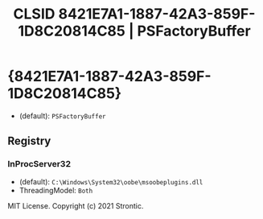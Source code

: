 ﻿---
title: "CLSID 8421E7A1-1887-42A3-859F-1D8C20814C85 | PSFactoryBuffer"
excerpt: What is COM-Object CLSID 8421E7A1-1887-42A3-859F-1D8C20814C85?
---

# {8421E7A1-1887-42A3-859F-1D8C20814C85}

* (default): `PSFactoryBuffer`

## Registry


### InProcServer32

* (default): `C:\Windows\System32\oobe\msoobeplugins.dll`
* ThreadingModel: `Both`

MIT License. Copyright (c) 2021 Strontic.


